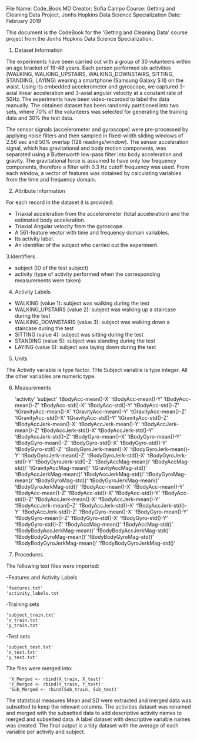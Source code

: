 File Name: Code_Book.MD
Creator: Sofia Campo
Course: Getting and Cleaning Data Project, Jonhs Hopkins Data Science Specialization
Date: February 2019

This document is the CodeBook for the 'Getting and Cleaning Data' course project from the Jonhs Hopkins Data Science Specialization.

1. Dataset Information

The experiments have been carried out with a group of 30 volunteers within an age bracket of 19-48 years. Each person performed six activities (WALKING, WALKING_UPSTAIRS, WALKING_DOWNSTAIRS, SITTING, STANDING, LAYING) 
wearing a smartphone (Samsung Galaxy S II) on the waist. Using its embedded accelerometer and gyroscope, we captured 3-axial linear acceleration and 3-axial angular velocity at a constant rate of 50Hz. 
The experiments have been video-recorded to label the data manually. The obtained dataset has been randomly partitioned into two sets, where 70% of the volunteers was selected for generating the training data and 30% the test data.

The sensor signals (accelerometer and gyroscope) were pre-processed by applying noise filters and then sampled in fixed-width sliding windows of 2.56 sec and 50% overlap (128 readings/window). The sensor acceleration 
signal, which has gravitational and body motion components, was separated using a Butterworth low-pass filter into body acceleration and gravity. The gravitational force is assumed to have only low frequency components, therefore a 
filter with 0.3 Hz cutoff frequency was used. From each window, a vector of features was obtained by calculating variables from the time and frequency domain.


2. Attribute Information

For each record in the dataset it is provided:

- Triaxial acceleration from the accelerometer (total acceleration) and the estimated body acceleration.
- Triaxial Angular velocity from the gyroscope.
- A 561-feature vector with time and frequency domain variables.
- Its activity label.
- An identifier of the subject who carried out the experiment. 

3.Identifiers

- subject (ID of the test subject)
- activity (type of activity performed when the corresponding measurements were taken)

4. Activity Labels

- WALKING (value 1): subject was walking during the test
- WALKING_UPSTAIRS (value 2): subject was walking up a staircase during the test
- WALKING_DOWNSTAIRS (value 3): subject was walking down a staircase during the test
- SITTING (value 4): subject was sitting during the test
- STANDING (value 5): subject was standing during the test
- LAYING (value 6): subject was laying down during the test

5. Units

The Activity variable is type factor. THe Subject variable is type integer. All the other variables are  numeric type.

6. Measurements

    
    ‘activity’
    ‘subject’
    ‘tBodyAcc-mean()-X’
    ‘tBodyAcc-mean()-Y’
    ‘tBodyAcc-mean()-Z’
    ‘tBodyAcc-std()-X’
    ‘tBodyAcc-std()-Y’
    ‘tBodyAcc-std()-Z’
    ‘tGravityAcc-mean()-X’
    ‘tGravityAcc-mean()-Y’
    ‘tGravityAcc-mean()-Z’
    ‘tGravityAcc-std()-X’
    ‘tGravityAcc-std()-Y’
    ‘tGravityAcc-std()-Z’
    ‘tBodyAccJerk-mean()-X’
    ‘tBodyAccJerk-mean()-Y’
    ‘tBodyAccJerk-mean()-Z’
    ‘tBodyAccJerk-std()-X’
    ‘tBodyAccJerk-std()-Y’
    ‘tBodyAccJerk-std()-Z’
    ‘tBodyGyro-mean()-X’
    ‘tBodyGyro-mean()-Y’
    ‘tBodyGyro-mean()-Z’
    ‘tBodyGyro-std()-X’
    ‘tBodyGyro-std()-Y’
    ‘tBodyGyro-std()-Z’
    ‘tBodyGyroJerk-mean()-X’
    ‘tBodyGyroJerk-mean()-Y’
    ‘tBodyGyroJerk-mean()-Z’
    ‘tBodyGyroJerk-std()-X’
    ‘tBodyGyroJerk-std()-Y’
    ‘tBodyGyroJerk-std()-Z’
    ‘tBodyAccMag-mean()’
    ‘tBodyAccMag-std()’
    ‘tGravityAccMag-mean()’
    ‘tGravityAccMag-std()’
    ‘tBodyAccJerkMag-mean()’
    ‘tBodyAccJerkMag-std()’
    ‘tBodyGyroMag-mean()’
    ‘tBodyGyroMag-std()’
    ‘tBodyGyroJerkMag-mean()’
    ‘tBodyGyroJerkMag-std()’
    ‘fBodyAcc-mean()-X’
    ‘fBodyAcc-mean()-Y’
    ‘fBodyAcc-mean()-Z’
    ‘fBodyAcc-std()-X’
    ‘fBodyAcc-std()-Y’
    ‘fBodyAcc-std()-Z’
    ‘fBodyAccJerk-mean()-X’
    ‘fBodyAccJerk-mean()-Y’
    ‘fBodyAccJerk-mean()-Z’
    ‘fBodyAccJerk-std()-X’
    ‘fBodyAccJerk-std()-Y’
    ‘fBodyAccJerk-std()-Z’
    ‘fBodyGyro-mean()-X’
    ‘fBodyGyro-mean()-Y’
    ‘fBodyGyro-mean()-Z’
    ‘fBodyGyro-std()-X’
    ‘fBodyGyro-std()-Y’
    ‘fBodyGyro-std()-Z’
    ‘fBodyAccMag-mean()’
    ‘fBodyAccMag-std()’
    ‘fBodyBodyAccJerkMag-mean()’
    ‘fBodyBodyAccJerkMag-std()’
    ‘fBodyBodyGyroMag-mean()’
    ‘fBodyBodyGyroMag-std()’
    ‘fBodyBodyGyroJerkMag-mean()’
    ‘fBodyBodyGyroJerkMag-std()’

7. Procedures

The following text files were imported:

-Features and Activity Labels

    'features.txt'
    'activity_labels.txt

-Training sets

    'subject_train.txt'
    'x_train.txt'
    'y_train.txt'

-Test sets

    'subject_test.txt'
    'x_test.txt'
    'y_test.txt'

The files were merged into:

     'X_Merged <- rbind(X_train, X_test)'
     'Y_Merged <- rbind(Y_train, Y_test)'
     'Sub_Merged <- rbind(Sub_train, Sub_test)'

The statistical measures Mean and SD were extracted and merged data was subsetted to keep the relevant columns. The activities dataset was renamed 
and merged with the subsetted data to add descriptive activity names to merged and subsetted data. A label dataset with descriptive variable names 
was created. The final output is a tidy dataset with the average of each variable per activity and subject.
